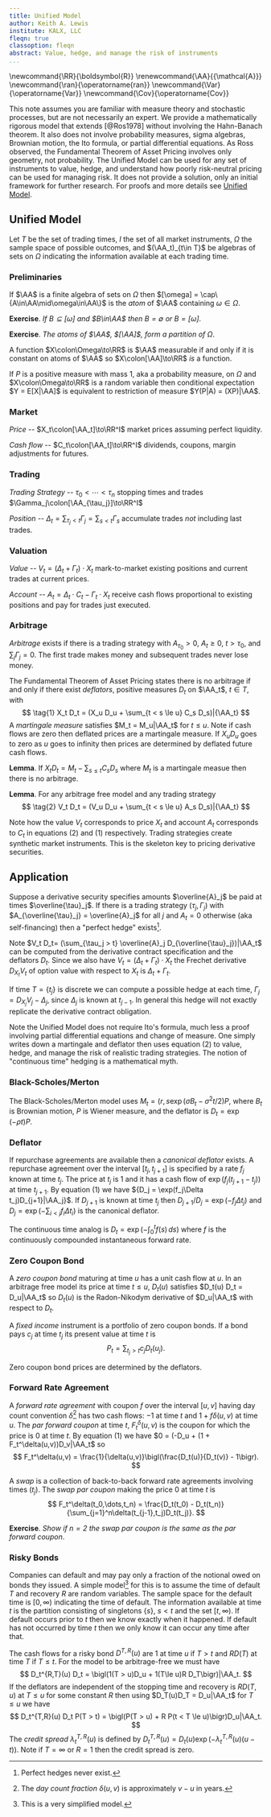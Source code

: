 ```yaml
---
title: Unified Model
author: Keith A. Lewis
institute: KALX, LLC
fleqn: true
classoption: fleqn
abstract: Value, hedge, and manage the risk of instruments
...
```


\newcommand{\RR}{\boldsymbol{R}}
\renewcommand{\AA}{{\mathcal{A}}}
\newcommand{\ran}{\operatorname{ran}}
\newcommand{\Var}{\operatorname{Var}}
\newcommand{\Cov}{\operatorname{Cov}}

This note assumes you are familiar with measure theory and stochastic
processes, but are not necessarily an expert.  We provide a mathematically
rigorous model that extends [@Ros1978] without involving the Hahn-Banach theorem.
It also does not involve probability measures, sigma algebras, Brownian
motion, the Ito formula, or partial differential equations.
As Ross observed, the Fundamental Theorem of Asset Pricing involves only geometry, not probability.
The Unified Model can be used for any set of instruments to value,
hedge, and understand how poorly risk-neutral pricing can be used for
managing risk. It does not provide a solution, only an initial
framework for further research. 
For proofs and more details see [Unified Model](um.html).

## Unified Model

Let $T$ be the set of trading times, $I$ the set of all market
instruments, $\Omega$ the sample space of possible outcomes, and
$(\AA_t)_{t\in T}$ be algebras of sets on $\Omega$ indicating the
information available at each trading time.

### Preliminaries

If $\AA$ is a finite algebra of sets on $\Omega$ then
$[\omega] = \cap\{A\in\AA\mid\omega\in\AA\}$ is the _atom_ of $\AA$ containing $\omega\in\Omega$.

__Exercise__. _If $B\subseteq[\omega]$ and $B\in\AA$ then
$B = \emptyset$ or $B = [\omega]$_.

__Exercise__. _The atoms of $\AA$, $[\AA]$, form a partition of $\Omega$_.

A function $X\colon\Omega\to\RR$ is $\AA$ measurable if and
only if it is constant on atoms of $\AA$
so $X\colon[\AA]\to\RR$ _is_ a function.

If $P$ is a positive measure with mass 1, aka a probability measure, on
$\Omega$ and $X\colon\Omega\to\RR$ is a random variable then conditional
expectation $Y = E[X|\AA]$ is equivalent to restriction of measure $Y(P|A)
= (XP)|\AA$.

### Market

_Price_ -- $X_t\colon[\AA_t]\to\RR^I$
market prices assuming perfect liquidity.

_Cash flow_ -- $C_t\colon[\AA_t]\to\RR^I$
dividends, coupons, margin adjustments for futures.

### Trading

_Trading Strategy_ -- $\tau_0 < \cdots < \tau_n$ stopping times
and trades $\Gamma_j\colon[\AA_{\tau_j}]\to\RR^I$

_Position_ -- $\Delta_t = \sum_{\tau_j < t}\Gamma_j = \sum_{s < t} \Gamma_s$
accumulate trades _not_ including last trades.

### Valuation

_Value_ -- $V_t = (\Delta_t + \Gamma_t)\cdot X_t$
mark-to-market existing positions and current trades at current prices.

_Account_ -- $A_t = \Delta_t\cdot C_t - \Gamma_t\cdot X_t$
receive cash flows proportional to existing positions and pay for trades just executed.

### Arbitrage

_Arbitrage_ exists if there is a trading strategy
with $A_{\tau_0} > 0$, $A_t \ge 0$, $t > \tau_0$, and $\sum_{j} \Gamma_j = 0$.
The first trade makes money and subsequent trades never lose money.

The Fundamental Theorem of Asset Pricing states there is no arbitrage if and only
if there exist _deflators_, positive measures $D_t$ on $\AA_t$, ${t\in T}$, with
$$
\tag{1} X_t D_t = (X_u D_u + \sum_{t < s \le u} C_s D_s)|{\AA_t}
$$
A _martingale measure_ satisfies $M_t = M_u|\AA_t$ for $t \le u$.
Note if cash flows are zero then deflated prices are a martingale measure.
If $X_u D_u$ goes to zero as $u$ goes to infinity then prices are
determined by deflated future cash flows.

__Lemma__. If $X_t D_t = M_t - \sum_{s\le t} C_s D_s$ where $M_t$ is a martingale measue
then there is no arbitrage.

__Lemma__. For any arbitrage free model and any trading strategy
$$
\tag{2}	V_t D_t = (V_u D_u + \sum_{t < s \le u} A_s D_s)|{\AA_t}
$$

Note how the value $V_t$ corresponds to price $X_t$ and account $A_t$
corresponds to $C_t$ in equations (2) and (1) respectively.
Trading strategies create synthetic market instruments.
This is the skeleton key to pricing derivative securities.

## Application

Suppose a derivative security specifies amounts $\overline{A}_j$ be paid at times $\overline{\tau}_j$.
If there is a trading strategy $(\tau_j, \Gamma_j)$
with $A_{\overline{\tau}_j} = \overline{A}_j$ for all $j$ and $A_t = 0$ otherwise (aka self-financing) then
a "perfect hedge" exists[^1].

[^1]: Perfect hedges never exist.

Note $V_t D_t= (\sum_{\tau_j > t} \overline{A}_j D_{\overline{\tau}_j})|\AA_t$
can be computed from the derivative contract specification and the deflators $D_t$.
Since we also have $V_t = (\Delta_t + \Gamma_t)\cdot X_t$
the Frechet derivative $D_{X_t}V_t$
of option value with respect to $X_t$
is $\Delta_t + \Gamma_t$.

If time $T = \{t_j\}$ is discrete we can compute a possible hedge at each time,
$\Gamma_j = D_{X_j}V_j - \Delta_j$, since $\Delta_j$ is known at $t_{j-1}$.
In general this hedge will not exactly replicate the derivative contract obligation.

Note the Unified Model does not require Ito's formula, much less a proof
involving partial differential equations and change of measure. One
simply writes down a martingale and deflator then uses equation (2)
to value, hedge, and manage the risk of realistic trading strategies.
The notion of "continuous time" hedging is a mathematical myth.

### Black-Scholes/Merton

The Black-Scholes/Merton model uses $M_t = (r, s\exp(\sigma B_t - \sigma^2t/2)P$,
where $B_t$ is Brownian motion, $P$ is Wiener measure, and the deflator
is $D_t = \exp(-\rho t)P$.

### Deflator

If repurchase agreements are available then a _canonical deflator_ exists.
A repurchase agreement over the interval $[t_j, t_{j+1}]$ is specified
by a rate $f_j$ known at time $t_j$. The price at $t_j$ is $1$ and it
has a cash flow of ${\exp(f_j(t_{j+1} - t_j))}$ at time $t_{j+1}$.
By equation (1) we have ${D_j = \exp(f_j\Delta t_j)D_{j+1}|\AA_j}$.
If $D_{j+1}$ is known at time $t_j$ then ${D_{j+1}/D_j = \exp(-f_j\Delta t_j)}$ and
${D_j = \exp(-\sum_{i < j}f_i\Delta t_i)}$ is the canonical deflator.

The continuous time analog is $D_t = \exp(-\int_0^t f(s)\,ds)$ where
$f$ is the continuously compounded instantaneous forward rate.

### Zero Coupon Bond

A _zero coupon bond_ maturing at time $u$ has a unit cash flow at $u$.
In an arbitrage free model its price at time $t\le u$, $D_t(u)$
satisfies $D_t(u) D_t = D_u|\AA_t$ so
$D_t(u)$ is the Radon-Nikodym derivative of $D_u|\AA_t$ with respect to $D_t$.

A _fixed income_ instrument is a portfolio of zero coupon bonds.
If a bond pays $c_j$ at time $t_j$ its present value at time $t$ is
$$
	P_t = \sum_{t_j > t} c_j D_t(u_j).
$$

Zero coupon bond prices are determined by the deflators.

### Forward Rate Agreement

A _forward rate agreement_ with coupon $f$ over the interval $[u,v]$
having day count convention $\delta$[^3] has two cash flows: $-1$ at time $t$
and $1 + f\delta(u,v)$ at time $u$. The _par forward coupon_ at time
$t$, $F_t^\delta(u,v)$ is the coupon for which the price is 0 at time $t$.
By equation (1) we have
$0 = (-D_u + (1 + F_t^\delta(u,v))D_v|\AA_t$ so
$$
	F_t^\delta(u,v) = \frac{1}{\delta(u,v)}\bigl(\frac{D_t(u)}{D_t(v)} - 1\bigr).
$$

A _swap_ is a collection of back-to-back forward rate agreements involving times $(t_j)$.
The _swap par coupon_ making the price 0 at time $t$ is
$$
	F_t^\delta(t_0,\dots,t_n) = \frac{D_t(t_0) - D_t(t_n)}{\sum_{j=1}^n\delta(t_{j-1},t_j)D_t(t_j)}.
$$

__Exercise__. _Show if $n = 2$ the swap par coupon is the same as the par forward coupon_.

[^3]: The _day count fraction_ $\delta(u, v)$ is approximately $v - u$ in years.

### Risky Bonds

Companies can default and may pay only a fraction of the notional owed on bonds they issued.
A simple model[^2] for this is to assume the time of default $T$ and recovery $R$ are random variables.
The sample space for the default time is $[0,\infty)$ indicating the time of default.
The information available at time $t$ is the partition consisting of singletons
$\{s\}$, $s < t$ and the set $[t, \infty)$. If default occurs prior to $t$ then
we know exactly when it happened. If default has not occurred by time $t$ then
we only know it can occur any time after that.

[^2]: This is a very simplified model.

The cash flows for a risky bond $D^{T,R}(u)$ are 1 at time $u$ if $T > t$
and $RD(T)$ at time $T$ if $T \le t$. For the model to be arbitrage-free we must have
$$
D_t^{R,T}(u) D_t = \bigl(1(T > u)D_u + 1(T\le u)R D_T\bigr)|\AA_t.
$$
If the deflators are independent of the stopping time and recovery is $RD(T,u)$ at $T\le u$
for some constant $R$ then
using $D_T(u)D_T = D_u|\AA_t$ for $T \le u$ we have
$$
	D_t^{T,R}(u) D_t P(T > t) = \bigl(P(T > u) + R P(t < T \le u)\bigr)D_u|\AA_t.
$$
The _credit spread_ $\lambda_t^{T,R}(u)$ is defined by
${D_t^{T,R}(u) = D_t(u)\exp(-\lambda_t^{T,R}(u) (u - t))}$.
Note if $T = \infty$ or $R = 1$ then the credit spread is zero.


<!--
### Binomial Model

Let $W_n$ be (symmetric) random walk. The model for bond and stock is
the martingale $M_n = (R_n, S_n)$ where $R_n = r$ and $S_n = s\exp(\sigma W_n)/\cosh^n(\sigma))$
and the deflator $D_n = 1$ assumes zero interest rate.

$V_0 = E[\nu(S_n)]$

$\Gamma = (M, N)$.
-->



